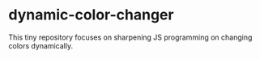 # dynamic-color-changer

This tiny repository focuses on sharpening JS programming on changing colors dynamically.
